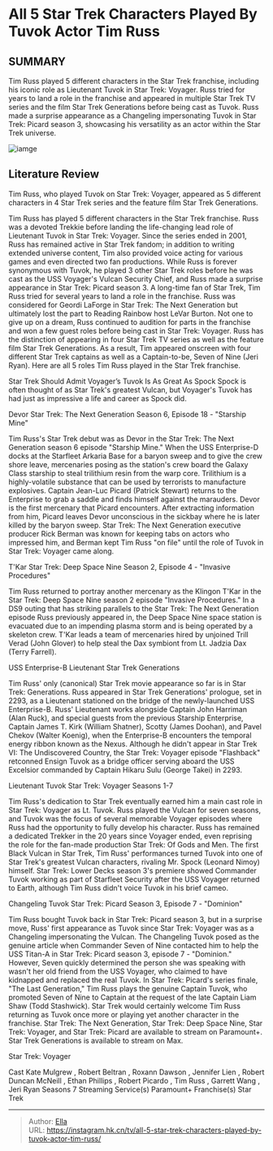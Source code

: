 # All 5 Star Trek Characters Played By Tuvok Actor Tim Russ


## SUMMARY 


 Tim Russ played 5 different characters in the Star Trek franchise, including his iconic role as Lieutenant Tuvok in Star Trek: Voyager. 
 Russ tried for years to land a role in the franchise and appeared in multiple Star Trek TV series and the film Star Trek Generations before being cast as Tuvok. 
 Russ made a surprise appearance as a Changeling impersonating Tuvok in Star Trek: Picard season 3, showcasing his versatility as an actor within the Star Trek universe. 

![iamge](https://static1.srcdn.com/wordpress/wp-content/uploads/2023/06/tuvok-star-trek-voyager-picard.jpg)

## Literature Review
Tim Russ, who played Tuvok on Star Trek: Voyager, appeared as 5 different characters in 4 Star Trek series and the feature film Star Trek Generations.




Tim Russ has played 5 different characters in the Star Trek franchise. Russ was a devoted Trekkie before landing the life-changing lead role of Lieutenant Tuvok in Star Trek: Voyager. Since the series ended in 2001, Russ has remained active in Star Trek fandom; in addition to writing extended universe content, Tim also provided voice acting for various games and even directed two fan productions. While Russ is forever synonymous with Tuvok, he played 3 other Star Trek roles before he was cast as the USS Voyager&#39;s Vulcan Security Chief, and Russ made a surprise appearance in Star Trek: Picard season 3.
A long-time fan of Star Trek, Tim Russ tried for several years to land a role in the franchise. Russ was considered for Geordi LaForge in Star Trek: The Next Generation but ultimately lost the part to Reading Rainbow host LeVar Burton. Not one to give up on a dream, Russ continued to audition for parts in the franchise and won a few guest roles before being cast in Star Trek: Voyager. Russ has the distinction of appearing in four Star Trek TV series as well as the feature film Star Trek Generations. As a result, Tim appeared onscreen with four different Star Trek captains as well as a Captain-to-be, Seven of Nine (Jeri Ryan). Here are all 5 roles Tim Russ played in the Star Trek franchise.
            
 
 Star Trek Should Admit Voyager’s Tuvok Is As Great As Spock 
Spock is often thought of as Star Trek&#39;s greatest Vulcan, but Voyager&#39;s Tuvok has had just as impressive a life and career as Spock did.













 








 Devor 
Star Trek: The Next Generation Season 6, Episode 18 - &#34;Starship Mine&#34;
        

Tim Russ&#39;s Star Trek debut was as Devor in the Star Trek: The Next Generation season 6 episode &#34;Starship Mine.&#34; When the USS Enterprise-D docks at the Starfleet Arkaria Base for a baryon sweep and to give the crew shore leave, mercenaries posing as the station&#39;s crew board the Galaxy Class starship to steal trilithium resin from the warp core. Trilithium is a highly-volatile substance that can be used by terrorists to manufacture explosives. Captain Jean-Luc Picard (Patrick Stewart) returns to the Enterprise to grab a saddle and finds himself against the marauders. Devor is the first mercenary that Picard encounters. After extracting information from him, Picard leaves Devor unconscious in the sickbay where he is later killed by the baryon sweep.
Star Trek: The Next Generation executive producer Rick Berman was known for keeping tabs on actors who impressed him, and Berman kept Tim Russ &#34;on file&#34; until the role of Tuvok in Star Trek: Voyager came along. 






 T&#39;Kar 
Star Trek: Deep Space Nine Season 2, Episode 4 - &#34;Invasive Procedures&#34;
        

Tim Russ returned to portray another mercenary as the Klingon T&#39;Kar in the Star Trek: Deep Space Nine season 2 episode &#34;Invasive Procedures.&#34; In a DS9 outing that has striking parallels to the Star Trek: The Next Generation episode Russ previously appeared in, the Deep Space Nine space station is evacuated due to an impending plasma storm and is being operated by a skeleton crew. T&#39;Kar leads a team of mercenaries hired by unjoined Trill Verad (John Glover) to help steal the Dax symbiont from Lt. Jadzia Dax (Terry Farrell).





 USS Enterprise-B Lieutenant 
Star Trek Generations
        

Tim Russ&#39; only (canonical) Star Trek movie appearance so far is in Star Trek: Generations. Russ appeared in Star Trek Generations&#39; prologue, set in 2293, as a Lieutenant stationed on the bridge of the newly-launched USS Enterprise-B. Russ&#39; Lieutenant works alongside Captain John Harriman (Alan Ruck), and special guests from the previous Starship Enterprise, Captain James T. Kirk (William Shatner), Scotty (James Doohan), and Pavel Chekov (Walter Koenig), when the Enterprise-B encounters the temporal energy ribbon known as the Nexus.
Although he didn&#39;t appear in Star Trek VI: The Undiscovered Country, the Star Trek: Voyager episode &#34;Flashback&#34; retconned Ensign Tuvok as a bridge officer serving aboard the USS Excelsior commanded by Captain Hikaru Sulu (George Takei) in 2293. 






 Lieutenant Tuvok 
Star Trek: Voyager Seasons 1-7


 







Tim Russ&#39;s dedication to Star Trek eventually earned him a main cast role in Star Trek: Voyager as Lt. Tuvok. Russ played the Vulcan for seven seasons, and Tuvok was the focus of several memorable Voyager episodes where Russ had the opportunity to fully develop his character. Russ has remained a dedicated Trekker in the 20 years since Voyager ended, even reprising the role for the fan-made production Star Trek: Of Gods and Men. The first Black Vulcan in Star Trek, Tim Russ&#39; performances turned Tuvok into one of Star Trek&#39;s greatest Vulcan characters, rivaling Mr. Spock (Leonard Nimoy) himself.
Star Trek: Lower Decks season 3&#39;s premiere showed Commander Tuvok working as part of Starfleet Security after the USS Voyager returned to Earth, although Tim Russ didn&#39;t voice Tuvok in his brief cameo. 






 Changeling Tuvok 
Star Trek: Picard Season 3, Episode 7 - &#34;Dominion&#34;


 







Tim Russ bought Tuvok back in Star Trek: Picard season 3, but in a surprise move, Russ&#39; first appearance as Tuvok since Star Trek: Voyager was as a Changeling impersonating the Vulcan. The Changeling Tuvok posed as the genuine article when Commander Seven of Nine contacted him to help the USS Titan-A in Star Trek: Picard season 3, episode 7 - &#34;Dominion.&#34; However, Seven quickly determined the person she was speaking with wasn&#39;t her old friend from the USS Voyager, who claimed to have kidnapped and replaced the real Tuvok. In Star Trek: Picard&#39;s series finale, &#34;The Last Generation,&#34; Tim Russ plays the genuine Captain Tuvok, who promoted Seven of Nine to Captain at the request of the late Captain Liam Shaw (Todd Stashwick). Star Trek would certainly welcome Tim Russ returning as Tuvok once more or playing yet another character in the franchise.
Star Trek: The Next Generation, Star Trek: Deep Space Nine, Star Trek: Voyager, and Star Trek: Picard are available to stream on Paramount&#43;. Star Trek Generations is available to stream on Max. 

        


 Star Trek: Voyager 

 Cast   Kate Mulgrew , Robert Beltran , Roxann Dawson , Jennifer Lien , Robert Duncan McNeill , Ethan Phillips , Robert Picardo , Tim Russ , Garrett Wang , Jeri Ryan    Seasons   7    Streaming Service(s)   Paramount&#43;    Franchise(s)   Star Trek    





---

> Author: [Ella](https://instagram.hk.cn/)  
> URL: https://instagram.hk.cn/tv/all-5-star-trek-characters-played-by-tuvok-actor-tim-russ/  

